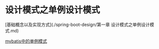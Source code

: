 # 设计模式之单例设计模式

[基础概念以及实现方式](./spring-boot-design/第一章 设计模式之单例设计模式.md)

[mybatis中的单例模式](./spring-boot-design/mybatis中的单例模式)

